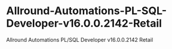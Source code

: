 # Allround-Automations-PL-SQL-Developer-v16.0.0.2142-Retail
Allround Automations PL/SQL Developer v16.0.0.2142 Retail
